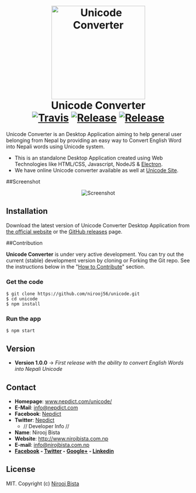 <h1 align="center">
  <br>
  <img height="256" width="256" src="https://github.com/nirooj56/unicode/blob/master/logo.png" alt="Unicode Converter">
  <br>
  Unicode Converter
  <br>
   <a href="https://travis-ci.org/nirooj56/unicode"><img src="https://travis-ci.org/nirooj56/unicode.svg?branch=master" alt="Travis"></a>
  <a href="https://github.com/nirooj56/unicode/releases"><img src="https://img.shields.io/github/release/nirooj56/unicode.svg" alt="Release"></a>
  <a href="https://github.com/nirooj56/unicode/blob/master/Licence"><img src="https://img.shields.io/github/license/nirooj56/unicode.svg" alt="Release"></a>
  <br>
</h1>

Unicode Converter is an Desktop Application aiming to help general user belonging from Nepal by providing an easy way to Convert English Word into Nepali words using Unicode system.

* This is an standalone Desktop Application created using Web Technologies like HTML/CSS, Javascript, NodeJS & [Electron](electron.github.io).
* We have online Unicode converter available as well at [Unicode Site](www.nepdict.com/unicode).

##Screenshot
<p align="center">
<img src="https://github.com/nirooj56/unicode/blob/master/screenshot.png" title="Screenshot">
</p>

## Installation

Download the latest version of Unicode Converter Desktop Application from [the official website](https://nepdict.com/download/) or the [GitHub releases](https://github.com/nirooj56/unicode/releases) page.

##Contribution

**Unicode Converter** is under very active development. You can try out the current (stable) development version by cloning or Forking the Git repo. See the instructions below in the "[How to Contribute](#how-to-contribute)" section.

### Get the code

```
$ git clone https://github.com/nirooj56/unicode.git
$ cd unicode
$ npm install
```

### Run the app

```
$ npm start
```

## Version

* **Version 1.0.0**
 -> _First release with the ability to convert English Words into Nepali Unicode_
 
## Contact

* **Homepage**: www.nepdict.com/unicode/
* **E-Mail**: info@nepdict.com
* **Facebook**: [Nepdict](http://www.facebook.com/nepdict)
* **Twitter**: [Nepdict](http://www.twitter.com/nepdict)
 	* // Developer Info //
* **Name**: Nirooj Bista
* **Website**: http://www.nirojbista.com.np
* **E-mail**: info@nirojbista.com.np
* **[Facebook](https://www.facebook.com/niroj56) - [Twitter](https://www.twitter.com/nirooj56) - [Google+](https://plus.google.com/+bistanirooj) - [Linkedin](https://www.linkedin.com/in/nirooj56)**

## License

MIT. Copyright (c) [Nirooj Bista](http://nirojbista.com.np)
